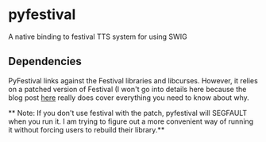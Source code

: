 pyfestival
==========

A native binding to festival TTS system for using SWIG

## Dependencies

PyFestival links against the Festival libraries and libcurses. However, it
relies on a patched version of Festival (I won't go into details here because
the blog post
[here](http://r0bertz.blogspot.co.uk/2007/11/myths-about-stardict-301s-text-to.html)
really does cover everything you need to know about why. 

** Note: If you don't use festival with the patch, pyfestival will SEGFAULT
when you run it. I am trying to figure out a more convenient way of running it
without forcing users to rebuild their library.**






